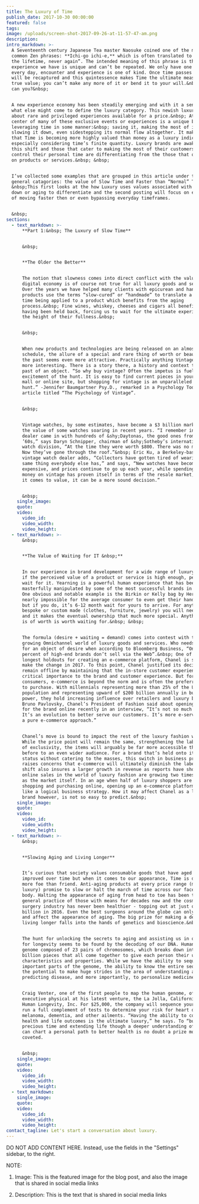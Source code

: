 ```yaml
---
title: The Luxury of Time
publish_date: 2017-10-30 00:00:00
featured: false
tags:
image: /uploads/screen-shot-2017-09-26-at-11-57-47-am.png
description:
intro_markdown: >-
  A Seventeenth century Japanese Tea master Naosuke coined one of the most
  common Zen phrases: **Ichi-go ichi-e,** which is often translated to “once in
  the lifetime, never again”. The intended meaning of this phrase is that every
  experience we have is unique and can’t be repeated. We only have one life and
  every day, encounter and experience is one of kind. Once time passes it never
  will be recaptured and this quintessence makes Time the ultimate measure of
  true value; you can’t make any more of it or bend it to your will.&nbsp; Or
  can you?&nbsp;


  A new experience economy has been steadily emerging and with it a sense of
  what else might come to define the luxury category. This newish luxury is all
  about rare and privileged experiences available for a price.&nbsp; At the
  center of many of these exclusive events or experiences is a unique benefit of
  leveraging time in some manner:&nbsp; saving it, making the most of it,
  slowing it down, even sidestepping its normal flow altogether. It makes sense
  that Time is becoming more highly valued than money as a luxury indicator,
  especially considering time’s finite quantity. Luxury brands are awakening to
  this shift and those that cater to making the most of their customers’ need to
  control their personal time are differentiating from the those that only focus
  on products or services.&nbsp; &nbsp;


  I’ve collected some examples that are grouped in this article under two
  general catagories: the value of Slow Time and Faster than “Normal” Time.
  &nbsp;This first looks at the how Luxury uses values associated with slowing
  down or aging to differentiate and the second posting will focus on examples
  of moving faster then or even bypassing everyday timeframes.


  &nbsp;
sections:
  - text_markdown: >-
      **Part 1:&nbsp; The Luxury of Slow Time**


      &nbsp;


      **The Older the Better**


      The notion that slowness comes into direct conflict with the values of our
      digital economy is of course not true for all luxury goods and services.
      Over the years we have helped many clients with epicurean and hand-crafted
      products use the terms “slow-cured” or “handmade” to translate a value of
      time being applied to a product which benefits from the aging
      process.&nbsp; Fine wines, whiskey, cheeses and cigars all benefit from
      having been held back, forcing us to wait for the ultimate experience at
      the height of their fullness.&nbsp;


      &nbsp;


      When new products and technologies are being released on an almost daily
      schedule, the allure of a special and rare thing of worth or beauty from
      the past seems even more attractive. Practically anything Vintage sounds
      more interesting. There is a story there, a history and context to the
      past of an object. “So why buy vintage? Often the impetus is fueled by the
      excitement of the hunt. It is easy to find current pieces in your local
      mall or online site, but shopping for vintage is an unparalleled treasure
      hunt.” -Jennifer Baumgartner Psy.D., remarked in a Psychology Today
      article titled “The Psychology of Vintage”.


      &nbsp;


      Vintage watches, by some estimates, have become a $3 billion market with
      the value of some watches soaring in recent years. “I remember in 1990 a
      dealer came in with hundreds of &shy;Daytonas, the good ones from the
      ’60s,” says Daryn Schnipper, chairman of &shy;Sotheby’s international
      watch division, “At the time they were worth $800. There was no market.
      Now they’ve gone through the roof.”&nbsp; Eric Ku, a Berkeley-based
      vintage watch dealer adds, “Collectors have gotten tired of wearing the
      same thing everybody else has,” and says, “New watches have become so
      expensive, and prices continue to go up each year, while spending the same
      money on vintage has proven itself in terms of the resale market, and when
      it comes to value, it can be a more sound decision.”


      &nbsp;
    single_image:
    quote:
    video:
      video_id:
      video_width:
      video_height:
  - text_markdown: >-
      &nbsp;


      **The Value of Waiting for IT &nbsp;**


      In our experience in brand development for a wide range of luxury clients,
      if the perceived value of a product or service is high enough, people will
      wait for it. Yearning is a powerful human experience that has been
      masterfully manipulated by some of the most successful brands in history.
      One obvious and notable example is the Birkin or Kelly bag by Hermes - now
      nearly impossible for the average consumer to even get their hands on one,
      but if you do, it’s 6-12 month wait for yours to arrive. For anything
      bespoke or custom made (clothes, furniture, jewelry) you will need to wait
      and it makes the eventual ownership that much more special. Anything that
      is of worth is worth waiting for.&nbsp; &nbsp;


      The formula (desire + waiting = demand) comes into contest with the
      growing Omnichannel world of luxury goods and services. Who needs to wait
      for an object of desire when according to Bloomberg Business, “Only 40
      percent of high-end brands don’t sell via the Web”.&nbsp; One of the
      longest holdouts for creating an e-commerce platform, Chanel is set to
      make the change in 2017. To this point, Chanel justified its decision to
      remain offline by maintaining that the in-store customer experience is of
      critical importance to the brand and customer experience. But for many
      consumers, e-commerce is beyond the norm and is often the preferred path
      to purchase. With millennials representing more than 25% of the US
      population and representing upward of $200 billion annually in buying
      power, they hold increasing influence over retailers and luxury brands.
      Bruno Pavlovsky, Chanel’s President of Fashion said about opening up sales
      for the brand online recently in an interview, “It’s not so much a shift.
      It’s an evolution to better serve our customers. It’s more e-service than
      a pure e-commerce approach.”


      Chanel’s move is bound to impact the rest of the luxury fashion world.
      While the price point will remain the same, strengthening the label’s air
      of exclusivity, the items will arguably be far more accessible than ever
      before to an even wider audience. For a brand that’s held onto its luxury
      status without catering to the masses, this switch in business practice
      raises concerns that e-commerce will ultimately diminish the label. The
      shift also insures a larger growth in revenue as reports have shown that
      online sales in the world of luxury fashion are growing two times as fast
      as the market itself. In an age when half of luxury shoppers are already
      shopping and purchasing online, opening up an e-commerce platform seems
      like a logical business strategy. How it may affect Chanel as a luxury
      brand however, is not so easy to predict.&nbsp;
    single_image:
    quote:
    video:
      video_id:
      video_width:
      video_height:
  - text_markdown: >-
      &nbsp;


      **Slowing Aging and Living Longer**


      It’s curious that society values consumable goods that have aged and
      improved over time but when it comes to our appearance, Time is definitely
      more foe than friend. Anti-aging products at every price range (mass to
      luxury) promise to slow or halt the march of time across our face and
      body. Halting the appearance of aging from head to toe has been the
      general practice of those with means for decades now and the cosmetic
      surgery industry has never been healthier - topping out at just over 8
      billion in 2016. Even the best surgeons around the globe can only alter
      and affect the appearance of aging. The big prize for making a dent in
      living longer falls into the hands of genetics and bioscience.&nbsp;


      The hunt for unlocking the secrets to aging and assisting us in our desire
      for longevity seems to be found by the decoding of our DNA. Human DNA is a
      genome composed of 23 pairs of chromosomes, which breaks down into six
      billion pieces that all come together to give each person their unique
      characteristics and properties. While we have the ability to sequence
      important parts of the genome, the ability to know the entire sequence has
      the potential to make huge strides in the area of understanding and
      predicting disease, and more importantly, to personalize medicine.


      Craig Venter, one of the first people to map the human genome, offers an
      executive physical at his latest venture, the La Jolla, California based
      Human Longevity, Inc. For $25,000, the company will sequence your DNA and
      run a full complement of tests to determine your risk for heart disease,
      melanoma, dementia, and other ailments. “Having the ability to control
      health and life outcomes is the ultimate luxury,” he says. To “buy” more
      precious time and extending life though a deeper understanding of how we
      can chart a personal path to better health is no doubt a prize most
      coveted.


      &nbsp;
    single_image:
    quote:
    video:
      video_id:
      video_width:
      video_height:
  - text_markdown:
    single_image:
    quote:
    video:
      video_id:
      video_width:
      video_height:
contact_tagline: Let's start a conversation about luxury.
---
```



DO NOT ADD CONTENT HERE. Instead, use the fields in the "Settings" sidebar, to the right.

NOTE:

1. Image: This is the featured image for the blog post, and also the image that is shared in social media links

2. Description: This is the text that is shared in social media links